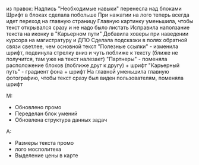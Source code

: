 
из правок:
Надпись "Необходимые навыки" перенесла над блоками
Шрифт в блоках сделала побольше
При нажатии на лого теперь всегда идет переход на главную страницу
Главную картинку уменьшила, чтобы текст открывался сразу и не надо было листать
Исправила наползание текста на иконку в "Карьерном пути"
Добавила ховеры при наведении курсора на магистратуру и ДПО
Сделала подсказки в полях обратной связи светлее, чем основной текст
"Полезные ссылки" - изменила шрифт, подвинула стрелку вниз и чуть поближе к тексту (ближе не получится, там уже на текст налезает)
"Партнеры" - поменяла расположение блоков (поближе друг к другу) + шрифт
"Карьерный путь" - градиент фона + шрифт 
На главной уменьшила главную фотографию, чтобы текст сразу был виден пользователям, поменяла шрифт


M:
- Обновлено промо
- Переделан блок умений
- Обновлена структура данных задач


А:
- Размеры текста промо
- лого мосполитеха
- Выделение цены в карте